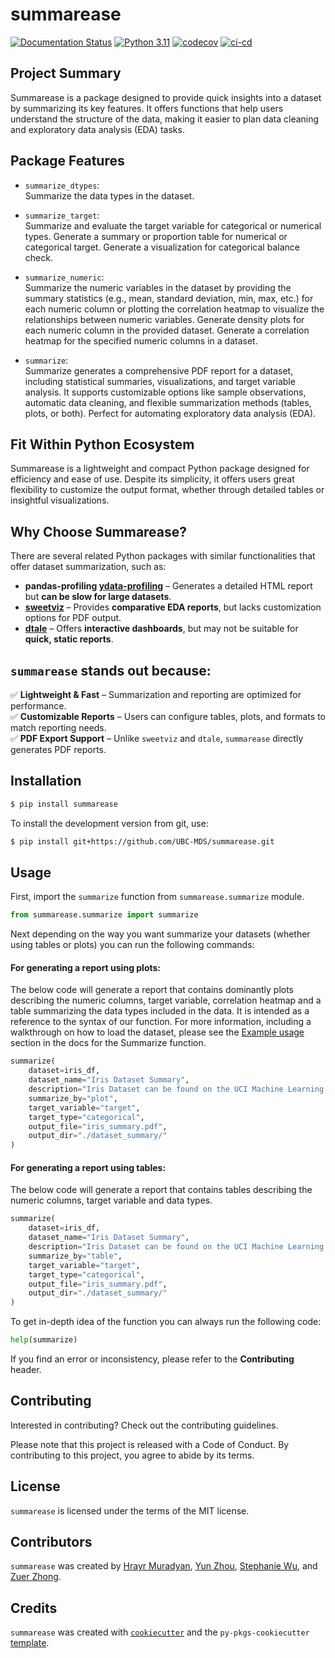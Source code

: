 # summarease

[![Documentation Status](https://readthedocs.org/projects/summarease/badge/?version=latest)](https://summarease.readthedocs.io/en/latest/)
[![Python 3.11](https://img.shields.io/badge/python-3.11-blue.svg)](https://www.python.org/downloads/release/python-3110/)
[![codecov](https://codecov.io/gh/UBC-MDS/summarease/graph/badge.svg?token=s357F8AUVJ)](https://codecov.io/gh/UBC-MDS/summarease)
[![ci-cd](https://github.com/UBC-MDS/summarease/actions/workflows/ci-cd.yml/badge.svg)](https://github.com/UBC-MDS/summarease/actions/workflows/ci-cd.yml)

## Project Summary

Summarease is a package designed to provide quick insights into a dataset by summarizing its key features. It offers functions that help users understand the structure of the data, making it easier to plan data cleaning and exploratory data analysis (EDA) tasks.

## Package Features

- `summarize_dtypes`:  
  Summarize the data types in the dataset.

- `summarize_target`:  
  Summarize and evaluate the target variable for categorical or numerical types. Generate a summary or proportion table for numerical or categorical target. Generate a visualization for categorical balance check.

- `summarize_numeric`:  
  Summarize the numeric variables in the dataset by providing the summary statistics (e.g., mean, standard deviation, min, max, etc.) for each numeric column or plotting the correlation heatmap to visualize the relationships between numeric variables. Generate density plots for each numeric column in the provided dataset. Generate a correlation heatmap for the specified numeric columns in a dataset.

- `summarize`:  
  Summarize generates a comprehensive PDF report for a dataset, including statistical summaries, visualizations, and target variable analysis. It supports customizable options like sample observations, automatic data cleaning, and flexible summarization methods (tables, plots, or both). Perfect for automating exploratory data analysis (EDA).

## Fit Within Python Ecosystem

Summarease is a lightweight and compact Python package designed for efficiency and ease of use. Despite its simplicity, it offers users great flexibility to customize the output format, whether through detailed tables or insightful visualizations.

## Why Choose Summarease?
There are several related Python packages with similar functionalities that offer dataset summarization, such as:
- **pandas-profiling [ydata-profiling](https://github.com/ydataai/ydata-profiling)** – Generates a detailed HTML report but **can be slow for large datasets**.
- **[sweetviz](https://github.com/fbdesignpro/sweetviz)** – Provides **comparative EDA reports**, but lacks customization options for PDF output.
- **[dtale](https://github.com/man-group/dtale)** – Offers **interactive dashboards**, but may not be suitable for **quick, static reports**.
  
## `summarease` stands out because:
✅ **Lightweight & Fast** – Summarization and reporting are optimized for performance.  
✅ **Customizable Reports** – Users can configure tables, plots, and formats to match reporting needs.  
✅ **PDF Export Support** – Unlike `sweetviz` and `dtale`, `summarease` directly generates PDF reports.  


## Installation

```bash
$ pip install summarease
```
To install the development version from git, use:
```bash
$ pip install git+https://github.com/UBC-MDS/summarease.git
```

## Usage

First, import the `summarize` function from `summarease.summarize` module.

```python
from summarease.summarize import summarize
```

Next depending on the way you want summarize your datasets (whether using tables or plots) you can run the following commands:

#### For generating a report using plots:

The below code will generate a report that contains dominantly plots describing the numeric columns, target variable, correlation heatmap and a table summarizing the data types included in the data. It is intended as a reference to the syntax of our function. For more information, including a walkthrough on how to load the dataset, please see the [Example usage](https://summarease.readthedocs.io/en/latest/summarize.html#example-usage) section in the docs for the Summarize function. 

```python
summarize(
    dataset=iris_df, 
    dataset_name="Iris Dataset Summary", 
    description="Iris Dataset can be found on the UCI Machine Learning Repository",
    summarize_by="plot",
    target_variable="target",
    target_type="categorical",
    output_file="iris_summary.pdf",
    output_dir="./dataset_summary/"
)
```

#### For generating a report using tables:

The below code will generate a report that contains tables describing the numeric columns, target variable and data types.

```python
summarize(
    dataset=iris_df, 
    dataset_name="Iris Dataset Summary", 
    description="Iris Dataset can be found on the UCI Machine Learning Repository",
    summarize_by="table",
    target_variable="target",
    target_type="categorical",
    output_file="iris_summary.pdf",
    output_dir="./dataset_summary/"
)
```

To get in-depth idea of the function you can always run the following code:

```python
help(summarize)
```

If you find an error or inconsistency, please refer to the **Contributing** header.

## Contributing

Interested in contributing? Check out the contributing guidelines. 

Please note that this project is released with a Code of Conduct. By contributing to this project, you agree to abide by its terms.

## License

`summarease` is licensed under the terms of the MIT license.

## Contributors

`summarease` was created by [Hrayr Muradyan](https://github.com/HrayrMuradyan), [Yun Zhou](https://github.com/Green-zy), [Stephanie Wu](https://github.com/stephqwu), and [Zuer Zhong](https://github.com/zze1999).

## Credits

`summarease` was created with [`cookiecutter`](https://cookiecutter.readthedocs.io/en/latest/) and the `py-pkgs-cookiecutter` [template](https://github.com/py-pkgs/py-pkgs-cookiecutter).
